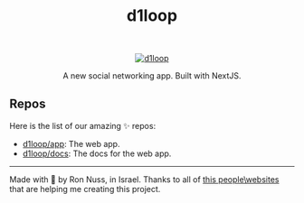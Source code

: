 <h1 align="center"> d1loop </h1> <br>
<p align="center">
  <a href="https://d1loop.vercel.app/">
    <img alt="d1loop" title="d1loop" src="https://avatars.githubusercontent.com/u/135523178?s=88&v=4">
  </a>
</p>
<p align="center">
 A new social networking app. Built with NextJS.
</p>

## Repos
Here is the list of our amazing ✨ repos:
- [d1loop/app](https://github.com/d1loop/app): The web app.
- [d1loop/docs](https://github.com/d1loop/docs): The docs for the web app.

---

Made with 🧆 by Ron Nuss, in Israel. Thanks to all of [this people\websites](https://github.com/d1loop/app#-acknowledgments) that are helping me creating this project.
